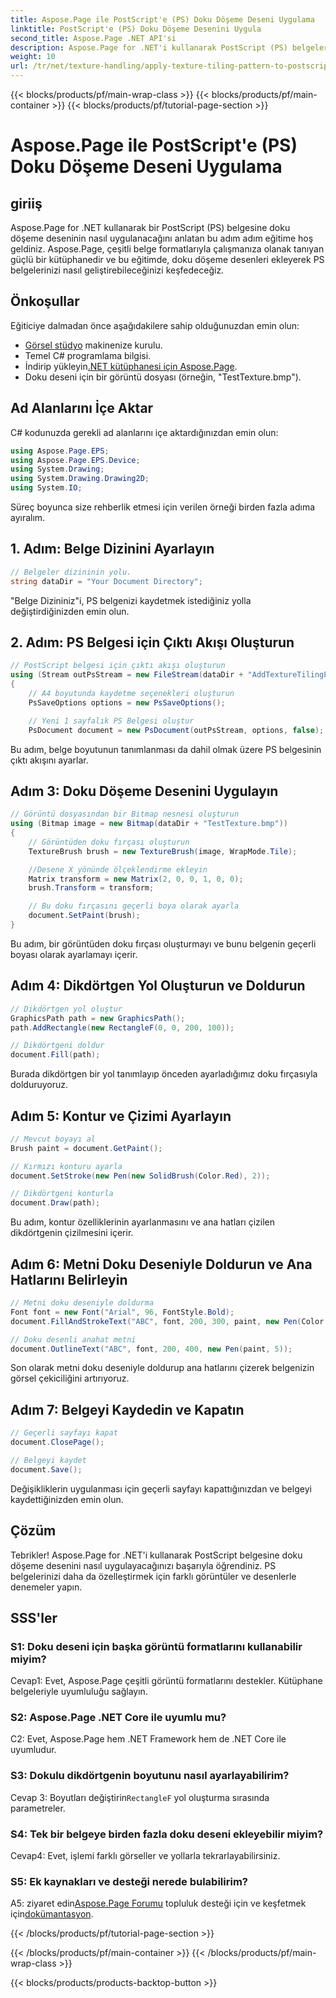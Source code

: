 ```yaml
---
title: Aspose.Page ile PostScript'e (PS) Doku Döşeme Deseni Uygulama
linktitle: PostScript'e (PS) Doku Döşeme Desenini Uygula
second_title: Aspose.Page .NET API'si
description: Aspose.Page for .NET'i kullanarak PostScript (PS) belgelerinizi doku döşeme desenleriyle geliştirin. Yaratıcı bir dokunuş için adım adım kılavuzumuzu izleyin.
weight: 10
url: /tr/net/texture-handling/apply-texture-tiling-pattern-to-postscript-ps/
---
```


{{< blocks/products/pf/main-wrap-class >}}
{{< blocks/products/pf/main-container >}}
{{< blocks/products/pf/tutorial-page-section >}}

# Aspose.Page ile PostScript'e (PS) Doku Döşeme Deseni Uygulama

## giriiş

Aspose.Page for .NET kullanarak bir PostScript (PS) belgesine doku döşeme deseninin nasıl uygulanacağını anlatan bu adım adım eğitime hoş geldiniz. Aspose.Page, çeşitli belge formatlarıyla çalışmanıza olanak tanıyan güçlü bir kütüphanedir ve bu eğitimde, doku döşeme desenleri ekleyerek PS belgelerinizi nasıl geliştirebileceğinizi keşfedeceğiz.

## Önkoşullar

Eğiticiye dalmadan önce aşağıdakilere sahip olduğunuzdan emin olun:

- [Görsel stüdyo](https://visualstudio.microsoft.com/) makinenize kurulu.
- Temel C# programlama bilgisi.
-  İndirip yükleyin[.NET kütüphanesi için Aspose.Page](https://releases.aspose.com/page/net/).
- Doku deseni için bir görüntü dosyası (örneğin, "TestTexture.bmp").

## Ad Alanlarını İçe Aktar

C# kodunuzda gerekli ad alanlarını içe aktardığınızdan emin olun:

```csharp
using Aspose.Page.EPS;
using Aspose.Page.EPS.Device;
using System.Drawing;
using System.Drawing.Drawing2D;
using System.IO;
```

Süreç boyunca size rehberlik etmesi için verilen örneği birden fazla adıma ayıralım.

## 1. Adım: Belge Dizinini Ayarlayın

```csharp
// Belgeler dizininin yolu.
string dataDir = "Your Document Directory";
```

"Belge Dizininiz"i, PS belgenizi kaydetmek istediğiniz yolla değiştirdiğinizden emin olun.

## 2. Adım: PS Belgesi için Çıktı Akışı Oluşturun

```csharp
// PostScript belgesi için çıktı akışı oluşturun
using (Stream outPsStream = new FileStream(dataDir + "AddTextureTilingPattern_outPS.ps", FileMode.Create))
{
    // A4 boyutunda kaydetme seçenekleri oluşturun
    PsSaveOptions options = new PsSaveOptions();

    // Yeni 1 sayfalık PS Belgesi oluştur
    PsDocument document = new PsDocument(outPsStream, options, false);
```

Bu adım, belge boyutunun tanımlanması da dahil olmak üzere PS belgesinin çıktı akışını ayarlar.

## Adım 3: Doku Döşeme Desenini Uygulayın

```csharp
// Görüntü dosyasından bir Bitmap nesnesi oluşturun
using (Bitmap image = new Bitmap(dataDir + "TestTexture.bmp"))
{
    // Görüntüden doku fırçası oluşturun
    TextureBrush brush = new TextureBrush(image, WrapMode.Tile);

    //Desene X yönünde ölçeklendirme ekleyin
    Matrix transform = new Matrix(2, 0, 0, 1, 0, 0);
    brush.Transform = transform;

    // Bu doku fırçasını geçerli boya olarak ayarla
    document.SetPaint(brush);
}
```

Bu adım, bir görüntüden doku fırçası oluşturmayı ve bunu belgenin geçerli boyası olarak ayarlamayı içerir.

## Adım 4: Dikdörtgen Yol Oluşturun ve Doldurun

```csharp
// Dikdörtgen yol oluştur
GraphicsPath path = new GraphicsPath();
path.AddRectangle(new RectangleF(0, 0, 200, 100));

// Dikdörtgeni doldur
document.Fill(path);
```

Burada dikdörtgen bir yol tanımlayıp önceden ayarladığımız doku fırçasıyla dolduruyoruz.

## Adım 5: Kontur ve Çizimi Ayarlayın

```csharp
// Mevcut boyayı al
Brush paint = document.GetPaint();

// Kırmızı konturu ayarla
document.SetStroke(new Pen(new SolidBrush(Color.Red), 2));

// Dikdörtgeni konturla
document.Draw(path);
```

Bu adım, kontur özelliklerinin ayarlanmasını ve ana hatları çizilen dikdörtgenin çizilmesini içerir.

## Adım 6: Metni Doku Deseniyle Doldurun ve Ana Hatlarını Belirleyin

```csharp
// Metni doku deseniyle doldurma
Font font = new Font("Arial", 96, FontStyle.Bold);
document.FillAndStrokeText("ABC", font, 200, 300, paint, new Pen(Color.Black, 2));

// Doku desenli anahat metni
document.OutlineText("ABC", font, 200, 400, new Pen(paint, 5));
```

Son olarak metni doku deseniyle doldurup ana hatlarını çizerek belgenizin görsel çekiciliğini artırıyoruz.

## Adım 7: Belgeyi Kaydedin ve Kapatın

```csharp
// Geçerli sayfayı kapat
document.ClosePage();

// Belgeyi kaydet
document.Save();
```

Değişikliklerin uygulanması için geçerli sayfayı kapattığınızdan ve belgeyi kaydettiğinizden emin olun.

## Çözüm

Tebrikler! Aspose.Page for .NET'i kullanarak PostScript belgesine doku döşeme desenini nasıl uygulayacağınızı başarıyla öğrendiniz. PS belgelerinizi daha da özelleştirmek için farklı görüntüler ve desenlerle denemeler yapın.

## SSS'ler

### S1: Doku deseni için başka görüntü formatlarını kullanabilir miyim?

Cevap1: Evet, Aspose.Page çeşitli görüntü formatlarını destekler. Kütüphane belgeleriyle uyumluluğu sağlayın.

### S2: Aspose.Page .NET Core ile uyumlu mu?

C2: Evet, Aspose.Page hem .NET Framework hem de .NET Core ile uyumludur.

### S3: Dokulu dikdörtgenin boyutunu nasıl ayarlayabilirim?

 Cevap 3: Boyutları değiştirin`RectangleF` yol oluşturma sırasında parametreler.

### S4: Tek bir belgeye birden fazla doku deseni ekleyebilir miyim?

Cevap4: Evet, işlemi farklı görseller ve yollarla tekrarlayabilirsiniz.

### S5: Ek kaynakları ve desteği nerede bulabilirim?

 A5: ziyaret edin[Aspose.Page Forumu](https://forum.aspose.com/c/page/39) topluluk desteği için ve keşfetmek için[dokümantasyon](https://reference.aspose.com/page/net/).

{{< /blocks/products/pf/tutorial-page-section >}}

{{< /blocks/products/pf/main-container >}}
{{< /blocks/products/pf/main-wrap-class >}}

{{< blocks/products/products-backtop-button >}}
